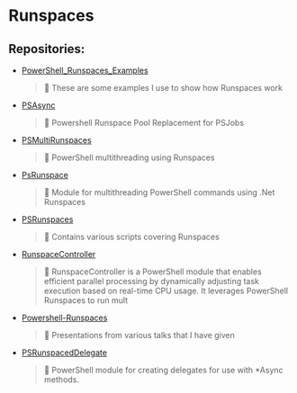 # Runspaces

## Repositories:
- [PowerShell_Runspaces_Examples]()
	> :memo: These are some examples I use to show how Runspaces work
- [PSAsync]()
	> :memo: Powershell Runspace Pool Replacement for PSJobs
- [PSMultiRunspaces]()
	> :memo: PowerShell multithreading using Runspaces
- [PsRunspace]()
	> :memo: Module for multithreading PowerShell commands using .Net Runspaces
- [PSRunspaces]()
	> :memo: Contains various scripts covering Runspaces
- [RunspaceController]()
	> :memo: RunspaceController is a PowerShell module that enables efficient parallel processing by dynamically adjusting task execution based on real-time CPU usage. It leverages PowerShell Runspaces to run mult
- [Powershell-Runspaces]()
	> :memo: Presentations from various talks that I have given
- [PSRunspacedDelegate]()
	> :memo: PowerShell module for creating delegates for use with *Async methods.

